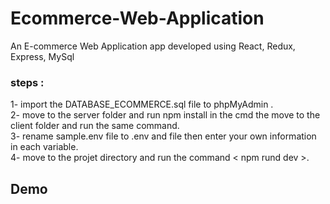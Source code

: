 # Ecommerce-Web-Application
An E-commerce Web Application app developed using React, Redux, Express, MySql 
### steps :
1- import the DATABASE_ECOMMERCE.sql file to phpMyAdmin .<br>
2- move to the server folder and run npm install in the cmd the move to the client folder and run the same command.<br>
3- rename sample.env file to .env and file then enter your own information in each variable.<br>
4- move to the projet directory and run the command < npm rund dev >.<br>
## Demo
